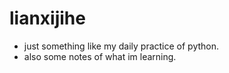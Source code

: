# lianxijihe
* just something like my daily practice of python.
* also some notes of what im learning.